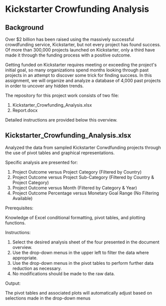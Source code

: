 # Kickstarter Crowfunding Analysis

## Background

Over $2 billion has been raised using the massively successful crowdfunding service, Kickstarter, but not every project has found success. Of more than 300,000 projects launched on Kickstarter, only a third have made it through the funding process with a positive outcome.

Getting funded on Kickstarter requires meeting or exceeding the project's initial goal, so many organizations spend months looking through past projects in an attempt to discover some trick for finding success. In this assignment, we will organize and analyze a database of 4,000 past projects in order to uncover any hidden trends.

The repository for this project work consists of two file:

1. Kickstarter_Crowfunding_Analysis.xlsx
2. Report.docx

Detailed instructions are provided below this overview.

## Kickstarter_Crowfunding_Analysis.xlsx

Analyzed the data from sampled Kickstarter Corwdfunding projects through the use of pivot tables and graphical representations. 

Specific analysis are presented for:

1. Project Outcome versus Project Category (Filtered by Country)
2. Project Outcome versus Project Sub-Category (Filtered by Country & Project Category)
3. Project Outcome versus Month (Filtered by Category & Year)
4. Project Outcome Percentage versus Monetary Goal Range (No Filtering Available)

Prerequisites:

Knowledge of Excel conditional formatting, pivot tables, and plotting functions.

Instructions:

1. Select the desired analysis sheet of the four presented in the document overview.
2. Use the drop-down menus in the upper left to filter the data where appropriate.
3. Use the drop-down menus in the pivot tables to perform further data reduction as necessary.
4. No modifications should be made to the raw data.

Output:

The pivot tables and associated plots will automatically adjust based on selections made in the drop-down menus
